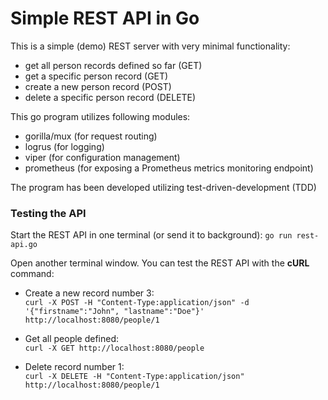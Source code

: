 # Simple REST API in Go

This is a simple (demo) REST server with very minimal functionality:
* get all person records defined so far (GET)
* get a specific person record (GET)
* create a new person record (POST)
* delete a specific person record (DELETE)

This go program utilizes following modules:
* gorilla/mux (for request routing)
* logrus (for logging)
* viper (for configuration management)
* prometheus (for exposing a Prometheus metrics monitoring endpoint)

The program has been developed utilizing test-driven-development (TDD)


### Testing the API

Start the REST API in one terminal (or send it to background):
```go run rest-api.go```

Open another terminal window. You can test the REST API with the **cURL** command:

* Create a new record number 3:  
```curl -X POST -H "Content-Type:application/json" -d '{"firstname":"John", "lastname":"Doe"}' http://localhost:8080/people/1```

* Get all people defined:  
```curl -X GET http://localhost:8080/people```

* Delete record number 1:  
```curl -X DELETE -H "Content-Type:application/json" http://localhost:8080/people/1```
